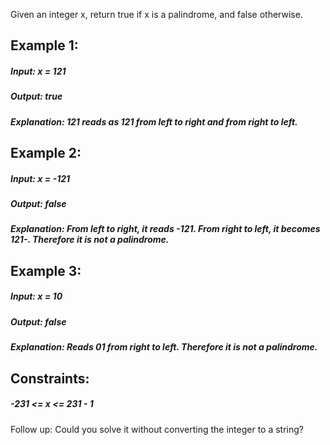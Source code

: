 Given an integer x, return true if x is a palindrome, and false otherwise.

 

## Example 1:

##### Input: x = 121
##### Output: true
##### Explanation: 121 reads as 121 from left to right and from right to left.
## Example 2:

##### Input: x = -121
##### Output: false
##### Explanation: From left to right, it reads -121. From right to left, it becomes 121-. Therefore it is not a palindrome.
## Example 3:

##### Input: x = 10
##### Output: false
##### Explanation: Reads 01 from right to left. Therefore it is not a palindrome.
 

## Constraints:

##### -231 <= x <= 231 - 1
 

Follow up: Could you solve it without converting the integer to a string?
